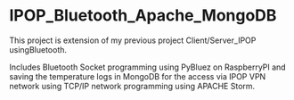 # IPOP_Bluetooth_Apache_MongoDB
This project is extension of my previous project Client/Server_IPOP usingBluetooth.

Includes Bluetooth Socket programming using PyBluez on RaspberryPI and saving the temperature logs in MongoDB for the access
via IPOP VPN network using TCP/IP network programming using APACHE Storm.
